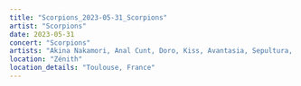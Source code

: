 ```yaml
---
title: "Scorpions_2023-05-31_Scorpions"
artist: "Scorpions"
date: 2023-05-31
concert: "Scorpions"
artists: "Akina Nakamori, Anal Cunt, Doro, Kiss, Avantasia, Sepultura, Helloween, Scorpions, Thundermother, Deep Purple, Burger King, Candlemass"
location: "Zénith"
location_details: "Toulouse, France"
---
```

